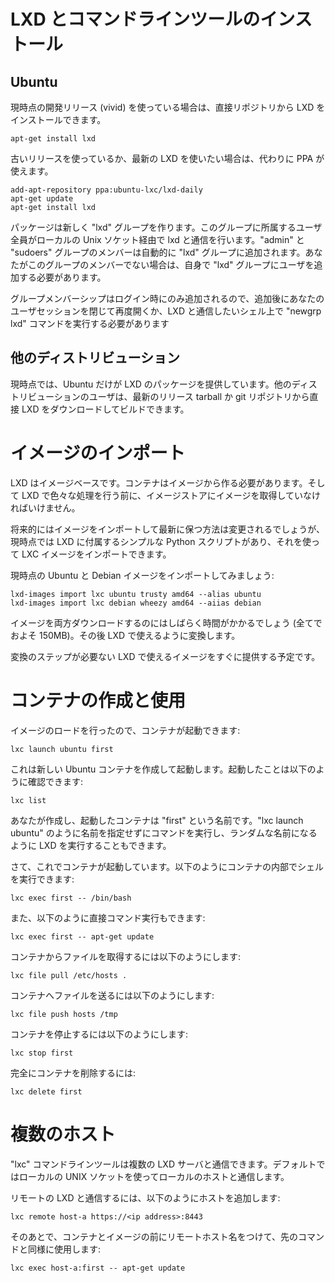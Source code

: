 # LXD とコマンドラインツールのインストール <!-- Installing LXD and the command line tool -->
## Ubuntu
<!--
If you are on the current development release (vivid), then you can install LXD  
directly from the repository with:
-->
現時点の開発リリース (vivid) を使っている場合は、直接リポジトリから LXD をインストールできます。

    apt-get install lxd

<!--
If you are on an older release or you want the latest version of LXD, you can use  
our PPA instead with:
-->
古いリリースを使っているか、最新の LXD を使いたい場合は、代わりに PPA が使えます。

    add-apt-repository ppa:ubuntu-lxc/lxd-daily
    apt-get update
    apt-get install lxd

<!--
The package creates a new "lxd" group which contains all users allowed to talk to  
lxd over the local unix socket. All members of the "admin" and "sudoers" groups are automatically added.  
If your user isn't a member of one of these groups, you'll need to manually add your user to the "lxd" group.
-->
パッケージは新しく "lxd" グループを作ります。このグループに所属するユーザ全員がローカルの Unix ソケット経由で lxd と通信を行います。"admin" と "sudoers" グループのメンバーは自動的に "lxd" グループに追加されます。あなたがこのグループのメンバーでない場合は、自身で "lxd" グループにユーザを追加する必要があります。

<!--
Because group membership is only applied at login, you then either need to close  
and re-open your user session or use the "newgrp lxd" command in the shell you're going to interact with lxd from.
-->
グループメンバーシップはログイン時にのみ追加されるので、追加後にあなたのユーザセッションを閉じて再度開くか、LXD と通信したいシェル上で "newgrp lxd" コマンドを実行する必要があります

## 他のディストリビューション <!-- Other distributions -->
<!--
As of today, only Ubuntu has packages for LXD. Users of other distributions  
can directly download and build LXD from git or use our latest release tarball.  
Instructions for both are available [here](/lxd/downloads).
-->
現時点では、Ubuntu だけが LXD のパッケージを提供しています。他のディストリビューションのユーザは、最新のリリース tarball か git リポジトリから直接 LXD をダウンロードしてビルドできます。

# イメージのインポート <!-- Importing some images -->
<!--
LXD is image based. Containers must be created from an image and so the image store  
must get some images before you can do much with LXD.
-->
LXD はイメージベースです。コンテナはイメージから作る必要があります。そして LXD で色々な処理を行う前に、イメージストアにイメージを取得していなければいけません。

<!--
We expect the way to import and keep your images up to date to change in the future,  
but today we have a simple python script which we ship with LXD and that will let you  
import LXC images into it.
-->
将来的にはイメージをインポートして最新に保つ方法は変更されるでしょうが、現時点では LXD に付属するシンプルな Python スクリプトがあり、それを使って LXC イメージをインポートできます。

<!--
So let's import some current Ubuntu and Debian images:
-->
現時点の Ubuntu と Debian イメージをインポートしてみましょう:

    lxd-images import lxc ubuntu trusty amd64 --alias ubuntu
    lxd-images import lxc debian wheezy amd64 --aiias debian

<!--
That's going to take a little while as it downloads both images (total of about 150MB)  
and then repacks them to be compatible with LXD.
-->
イメージを両方ダウンロードするのにはしばらく時間がかかるでしょう (全てでおよそ 150MB)。その後 LXD で使えるように変換します。

<!--
We expect to ship compatible images soon which will avoid the repacking step.
-->
変換のステップが必要ない LXD で使えるイメージをすぐに提供する予定です。

# コンテナの作成と使用 <!-- Creating and using your first container -->
<!--
Now that you have a couple of images loaded, you can finally launch your first container:
-->
イメージのロードを行ったので、コンテナが起動できます:

    lxc launch ubuntu first

<!--
That will create and start a new ubuntu container as can be confirmed with:
-->
これは新しい Ubuntu コンテナを作成して起動します。起動したことは以下のように確認できます:

    lxc list

<!--
Your container here is called "first". You also could let LXD give it a random name by  
just calling "lxc launch ubuntu" without a name.
-->
あなたが作成し、起動したコンテナは "first" という名前です。"lxc launch ubuntu" のように名前を指定せずにコマンドを実行し、ランダムな名前になるように LXD を実行することもできます。

<!--
Now that your container is running, you can get a shell inside it with:
-->
さて、これでコンテナが起動しています。以下のようにコンテナの内部でシェルを実行できます:

    lxc exec first -- /bin/bash

<!--
Or just run a command directly:
-->
また、以下のように直接コマンド実行もできます:

    lxc exec first -- apt-get update

<!--
To pull a file from the container, use:
-->
コンテナからファイルを取得するには以下のようにします:

    lxc file pull /etc/hosts .

<!--
To push one, use:
-->
コンテナへファイルを送るには以下のようにします:

    lxc file push hosts /tmp

<!--
To stop the container, simply do:
-->
コンテナを停止するには以下のようにします:

    lxc stop first

<!--
And to remove it entirely:
-->
完全にコンテナを削除するには:

    lxc delete first

# 複数のホスト <!-- Multiple hosts -->
<!--
The "lxc" command line tool can talk to multiple LXD servers.  
It defaults to talking to the local one using a local UNIX socket.
-->
"lxc" コマンドラインツールは複数の LXD サーバと通信できます。デフォルトではローカルの UNIX ソケットを使ってローカルのホストと通信します。

<!--
To talk to a remote LXD, you can simply add it with:
-->
リモートの LXD と通信するには、以下のようにホストを追加します:

    lxc remote host-a https://<ip address>:8443

<!--
And after that, use all the same command as above but prefixing the container  
and images name with the remote host like:
-->
そのあとで、コンテナとイメージの前にリモートホスト名をつけて、先のコマンドと同様に使用します:

    lxc exec host-a:first -- apt-get update
